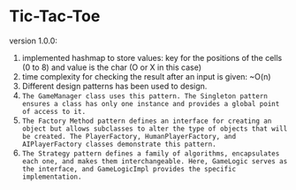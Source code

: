 # Tic-Tac-Toe

version 1.0.0:
1. implemented hashmap to store values: key for the positions of the cells (0 to 8) and value is the char (O or X in this case)
2. time complexity for checking the result after an input is given:  ~O(n)
3. Different design patterns has been used to design. 
4. `The GameManager class uses this pattern. The Singleton pattern ensures a class has only one instance and provides a global point of access to it.`
4. `The Factory Method pattern defines an interface for creating an object but allows subclasses to alter the type of objects that will be created. The PlayerFactory, HumanPlayerFactory, and AIPlayerFactory classes demonstrate this pattern.`
5. `The Strategy pattern defines a family of algorithms, encapsulates each one, and makes them interchangeable. Here, GameLogic serves as the interface, and GameLogicImpl provides the specific implementation.`